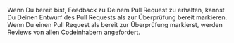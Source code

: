 Wenn Du bereit bist, Feedback zu Deinem Pull Request zu erhalten, kannst Du Deinen Entwurf des Pull Requests als zur Überprüfung bereit markieren. Wenn Du einen Pull Request als bereit zur Überprüfung markierst, werden Reviews von allen Codeinhabern angefordert.